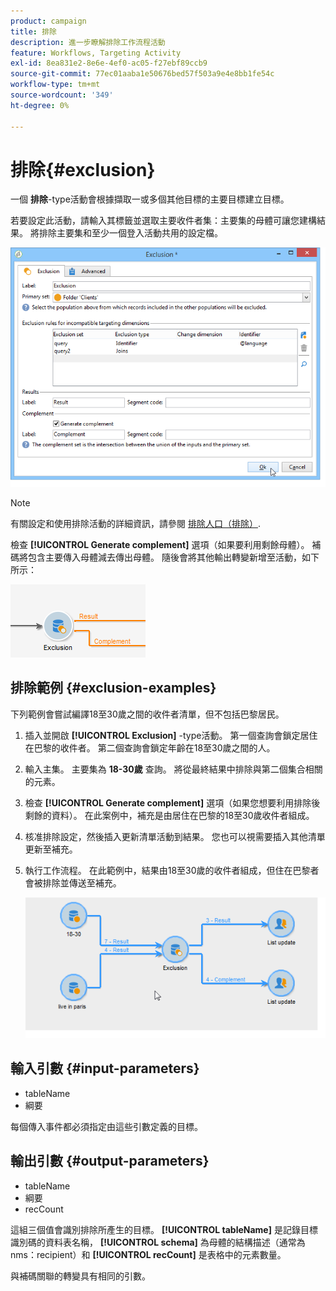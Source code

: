 ```yaml
---
product: campaign
title: 排除
description: 進一步瞭解排除工作流程活動
feature: Workflows, Targeting Activity
exl-id: 8ea831e2-8e6e-4ef0-ac05-f27ebf89ccb9
source-git-commit: 77ec01aaba1e50676bed57f503a9e4e8bb1fe54c
workflow-type: tm+mt
source-wordcount: '349'
ht-degree: 0%

---
```


# 排除{#exclusion}



一個 **排除**-type活動會根據擷取一或多個其他目標的主要目標建立目標。

若要設定此活動，請輸入其標籤並選取主要收件者集：主要集的母體可讓您建構結果。 將排除主要集和至少一個登入活動共用的設定檔。

![](assets/s_user_segmentation_exclu.png)

>[!NOTE]
>
>有關設定和使用排除活動的詳細資訊，請參閱 [排除人口（排除）](targeting-workflows.md#excluding-a-population--exclusion-).

檢查 **[!UICONTROL Generate complement]** 選項（如果要利用剩餘母體）。 補碼將包含主要傳入母體減去傳出母體。 隨後會將其他輸出轉變新增至活動，如下所示：

![](assets/s_user_segmentation_exclu_compl.png)

## 排除範例 {#exclusion-examples}

下列範例會嘗試編譯18至30歲之間的收件者清單，但不包括巴黎居民。

1. 插入並開啟 **[!UICONTROL Exclusion]** -type活動。 第一個查詢會鎖定居住在巴黎的收件者。 第二個查詢會鎖定年齡在18至30歲之間的人。
1. 輸入主集。 主要集為 **18-30歲** 查詢。 將從最終結果中排除與第二個集合相關的元素。
1. 檢查 **[!UICONTROL Generate complement]** 選項（如果您想要利用排除後剩餘的資料）。 在此案例中，補充是由居住在巴黎的18至30歲收件者組成。
1. 核准排除設定，然後插入更新清單活動到結果。 您也可以視需要插入其他清單更新至補充。
1. 執行工作流程。 在此範例中，結果由18至30歲的收件者組成，但住在巴黎者會被排除並傳送至補充。

   ![](assets/exclusion_example.png)

## 輸入引數 {#input-parameters}

* tableName
* 綱要

每個傳入事件都必須指定由這些引數定義的目標。

## 輸出引數 {#output-parameters}

* tableName
* 綱要
* recCount

這組三個值會識別排除所產生的目標。 **[!UICONTROL tableName]** 是記錄目標識別碼的資料表名稱， **[!UICONTROL schema]** 為母體的結構描述（通常為nms：recipient）和 **[!UICONTROL recCount]** 是表格中的元素數量。

與補碼關聯的轉變具有相同的引數。
